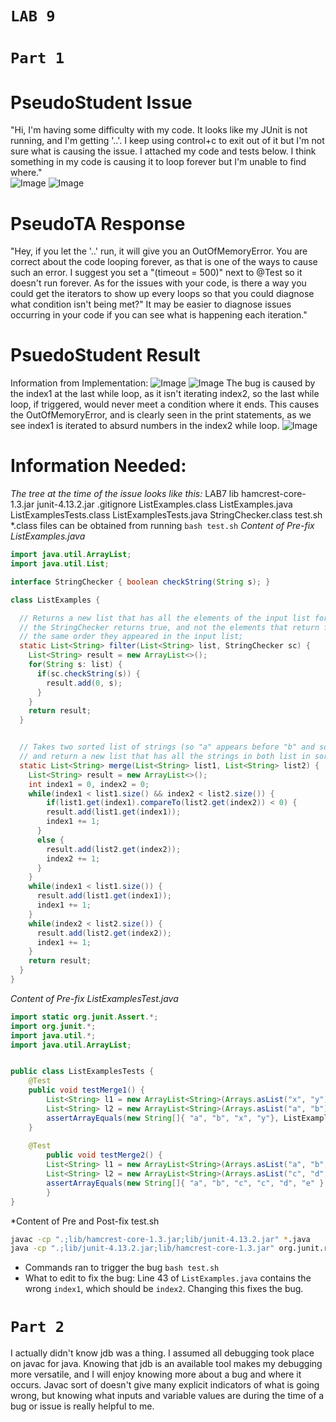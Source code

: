 
# **`LAB 9`**
# **`Part 1`**
# **PseudoStudent Issue**
"Hi, I'm having some difficulty with my code. It looks like my JUnit is not running, and I'm getting '..'. I keep using control+c to exit out of it but I'm not sure what is causing the issue. I attached my code and tests below. I think something in my code is causing it to loop forever but I'm unable to find where."  
![Image](/images/Lab9FailedCode.png) 
![Image](/images/Lab9FailedTester.png) 
# **PseudoTA Response**
"Hey, if you let the '..' run, it will give you an OutOfMemoryError. You are correct about the code looping forever, as that is one of the ways to cause such an error. I suggest you set a "(timeout = 500)" next to @Test so it doesn't run forever. As for the issues with your code, is there a way you could get the iterators to show up every loops so that you could diagnose what condition isn't being met?" It may be easier to diagnose issues occurring in your code if you can see what is happening each iteration."
# **PsuedoStudent Result**
Information from Implementation:
![Image](/images/Lab9FixingCode.png) 
![Image](/images/Lab9FixTester.png) 
The bug is caused by the index1 at the last while loop, as it isn't iterating index2, so the last while loop, if triggered, would never meet a condition where it ends. This causes the OutOfMemoryError, and is clearly seen in the print statements, as we see index1 is iterated to absurd numbers in the index2 while loop.
![Image](/images/Lab9Solution.png) 
# **Information Needed:**
*The tree at the time of the issue looks like this:*
LAB7
  lib
    hamcrest-core-1.3.jar
    junit-4.13.2.jar
  .gitignore
  ListExamples.class
  ListExamples.java
  ListExamplesTests.class
  ListExamplesTests.java
  StringChecker.class
  test.sh
*.class files can be obtained from running `bash test.sh`
*Content of Pre-fix ListExamples.java*
```java
import java.util.ArrayList;
import java.util.List;

interface StringChecker { boolean checkString(String s); }

class ListExamples {

  // Returns a new list that has all the elements of the input list for which
  // the StringChecker returns true, and not the elements that return false, in
  // the same order they appeared in the input list;
  static List<String> filter(List<String> list, StringChecker sc) {
    List<String> result = new ArrayList<>();
    for(String s: list) {
      if(sc.checkString(s)) {
        result.add(0, s);
      }
    }
    return result;
  }


  // Takes two sorted list of strings (so "a" appears before "b" and so on),
  // and return a new list that has all the strings in both list in sorted order.
  static List<String> merge(List<String> list1, List<String> list2) {
    List<String> result = new ArrayList<>();
    int index1 = 0, index2 = 0;
    while(index1 < list1.size() && index2 < list2.size()) {
	    if(list1.get(index1).compareTo(list2.get(index2)) < 0) {
        result.add(list1.get(index1));
        index1 += 1;
      }
      else {
        result.add(list2.get(index2));
        index2 += 1;
      }
    }
    while(index1 < list1.size()) {
      result.add(list1.get(index1));
      index1 += 1;
    }
    while(index2 < list2.size()) {
      result.add(list2.get(index2));
      index1 += 1;
    }
    return result;
  }
}
```
*Content of Pre-fix ListExamplesTest.java*
```java
import static org.junit.Assert.*;
import org.junit.*;
import java.util.*;
import java.util.ArrayList;


public class ListExamplesTests {
	@Test
	public void testMerge1() {
    	List<String> l1 = new ArrayList<String>(Arrays.asList("x", "y"));
		List<String> l2 = new ArrayList<String>(Arrays.asList("a", "b"));
		assertArrayEquals(new String[]{ "a", "b", "x", "y"}, ListExamples.merge(l1, l2).toArray());
	}
	
	@Test
        public void testMerge2() {
		List<String> l1 = new ArrayList<String>(Arrays.asList("a", "b", "c"));
		List<String> l2 = new ArrayList<String>(Arrays.asList("c", "d", "e"));
		assertArrayEquals(new String[]{ "a", "b", "c", "c", "d", "e" }, ListExamples.merge(l1, l2).toArray());
        }
}
```
*Content of Pre and Post-fix test.sh
```sh
javac -cp ".;lib/hamcrest-core-1.3.jar;lib/junit-4.13.2.jar" *.java
java -cp ".;lib/junit-4.13.2.jar;lib/hamcrest-core-1.3.jar" org.junit.runner.JUnitCore ListExamplesTests
```
* Commands ran to trigger the bug
`bash test.sh`
* What to edit to fix the bug:
Line 43 of `ListExamples.java` contains the wrong `index1`, which should be `index2`. Changing this fixes the bug.


# **`Part 2`**
I actually didn't know jdb was a thing. I assumed all debugging took place on javac for java. Knowing that jdb is an available tool makes my debugging more versatile, and I will enjoy knowing more about a bug and where it occurs. Javac sort of doesn't give many explicit indicators of what is going wrong, but knowing what inputs and variable values are during the time of a bug or issue is really helpful to me.
